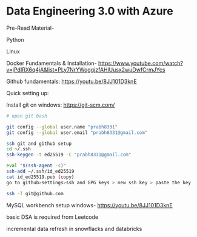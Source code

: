 # Data Engineering 3.0 with Azure
 
Pre-Read Material-

Python

Linux

Docker Fundamentals & Installation- 
https://www.youtube.com/watch?v=jPdIRX6q4jA&list=PLy7NrYWoggjzfAHlUusx2wuDwfCrmJYcs


Github fundamentals:
https://youtu.be/8JJ101D3knE

Quick setting up:

Install git on windows:
https://git-scm.com/

```bash
# open git bash

git config --global user.name "prabh8331"
git config --global user.email "prabh8331@gmail.com"

ssh git and github setup
cd ~/.ssh
ssh-keygen -t ed25519 -C "prabh8331@gmail.com"

eval "$(ssh-agent -s)"
ssh-add ~/.ssh/id_ed25519
cat id_ed25519.pub (copy)
go to github>settings>ssh and GPG keys > new ssh key > paste the key

ssh -T git@github.com

```



MySQL workbench setup windows- 
https://youtu.be/8JJ101D3knE



basic DSA is required from Leetcode


incremental data refresh in snowflacks and databricks